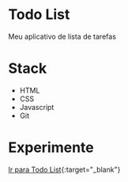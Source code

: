 # Todo List
Meu aplicativo de lista de tarefas

# Stack
  - HTML
  - CSS
  - Javascript
  - Git

# Experimente
[Ir para Todo List]([http://todolist.danieldejesus.online/https://danieldejesus8745.github.io/todo-list/]){:target="_blank"}
